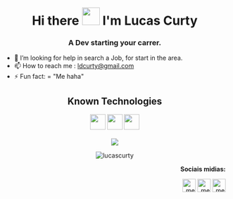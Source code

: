 <h1 align="center"> Hi there <img src="https://github.com/kaueMarques/kaueMarques/raw/master/hi.gif" width="40px"> I'm Lucas Curty</h1>
  <h3 align="center"> A Dev starting your carrer.</h3>
  
- 🤔 I’m looking for help in search a Job, for start in the area.
- 📫 How to reach me : ldcurty@gmail.com
- ⚡ Fun fact: = "Me haha"



<div align="center" >
  <h2> Known Technologies </h2>
  <img src="https://image.flaticon.com/icons/png/512/888/888909.png" width="35px">
  <img src="https://image.flaticon.com/icons/png/512/888/888897.png" width="35px">
  <img src="https://image.flaticon.com/icons/png/512/541/541509.png" width="35px">
</div>
<br>
<div align="center">
  <img src="https://github-readme-stats.vercel.app/api?username=lucascurty&show_icons=true&theme=tokyonight">
</div>
<p align="center"><img src="https://komarev.com/ghpvc/?username=LucasCurty&color=green&labe=PROFILE+VIEWS" alt="lucascurty"></p>
<div align="right">
  <p><strong>Sociais midias:</strong></p>
  <a href="https://www.instagram.com/ldcurty/"><img src="https://image.flaticon.com/icons/png/512/408/408707.png" alt=" meu instagram" width="30px"></a>
  <a href="https://twitter.com/Ldcurty"><img src="https://image.flaticon.com/icons/png/512/1322/1322042.png" alt=" meu twitter" width="30px"></a>
  <a href="https://www.linkedin.com/in/lucas-curty-97398b195/"><img src="https://image.flaticon.com/icons/png/512/1384/1384889.png" alt=" meu linkedin" width="30px"></a>
</div>

